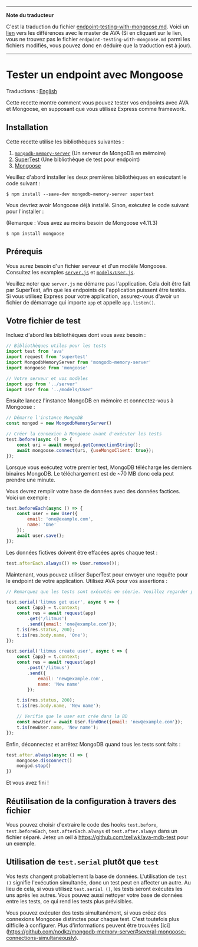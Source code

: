 ___
**Note du traducteur**

C'est la traduction du fichier [endpoint-testing-with-mongoose.md](https://github.com/avajs/ava/blob/master/docs/recipes/endpoint-testing-with-mongoose.md). Voici un [lien](https://github.com/avajs/ava/compare/b00782457410704d4515975691ffd7ed71c07f17...master#diff-0d4979fa38dcd3f583de1cad2529b9c4) vers les différences avec le master de AVA (Si en cliquant sur le lien, vous ne trouvez pas le fichier `endpoint-testing-with-mongoose.md` parmi les fichiers modifiés, vous pouvez donc en déduire que la traduction est à jour).
___
# Tester un endpoint avec Mongoose

Traductions : [English](https://github.com/avajs/ava/blob/master/docs/recipes/endpoint-testing-with-mongoose.md)

Cette recette montre comment vous pouvez tester vos endpoints avec AVA et Mongoose, en supposant que vous utilisez Express comme framework.

## Installation

Cette recette utilise les bibliothèques suivantes :

1. [`mongodb-memory-server`](https://github.com/nodkz/mongodb-memory-server) (Un serveur de MongoDB en mémoire)
2. [SuperTest](https://github.com/visionmedia/supertest) (Une bibliothèque de test pour endpoint)
3. [Mongoose](http://mongoosejs.com)

Veuillez d'abord installer les deux premières bibliothèques en exécutant le code suivant :

```console
$ npm install --save-dev mongodb-memory-server supertest
```

Vous devriez avoir Mongoose déjà installé. Sinon, exécutez le code suivant pour l'installer :

(Remarque : Vous avez au moins besoin de Mongoose v4.11.3)

```console
$ npm install mongoose
```

## Prérequis

Vous aurez besoin d'un fichier serveur et d'un modèle Mongoose. Consultez les examples [`server.js`](https://github.com/zellwk/ava-mdb-test/blob/master/server.js) et [`models/User.js`](https://github.com/zellwk/ava-mdb-test/blob/master/models/User.js).

Veuillez noter que `server.js` ne démarre pas l'application. Cela doit être fait par SuperTest, afin que les endpoints de l'application puissent être testés.  Si vous utilisez Express pour votre application, assurez-vous d'avoir un fichier de démarrage qui importe `app` et appelle `app.listen()`.

## Votre fichier de test

Incluez d'abord les bibliothèques dont vous avez besoin :

```js
// Bibliothèques utiles pour les tests
import test from 'ava'
import request from 'supertest'
import MongodbMemoryServer from 'mongodb-memory-server'
import mongoose from 'mongoose'

// Votre serveur et vos modèles
import app from '../server'
import User from '../models/User'
```

Ensuite lancez l'instance MongoDB en mémoire et connectez-vous à Mongoose :

```js
// Démarre l'instance MongoDB
const mongod = new MongodbMemoryServer()

// Créer la connexion à Mongoose avant d'exécuter les tests
test.before(async () => {
	const uri = await mongod.getConnectionString();
	await mongoose.connect(uri, {useMongoClient: true});
});
```

Lorsque vous exécutez votre premier test, MongoDB télécharge les derniers binaires MongoDB. Le téléchargement est de ~70 MB donc cela peut prendre une minute.

Vous devrez remplir votre base de données avec des données factices. Voici un exemple :

```js
test.beforeEach(async () => {
	const user = new User({
		email: 'one@example.com',
		name: 'One'
	});
	await user.save();
});
```

Les données fictives doivent être effacées après chaque test :

```js
test.afterEach.always(() => User.remove());
```

Maintenant, vous pouvez utiliser SuperTest pour envoyer une requête pour le endpoint de votre application. Utilisez AVA pour vos assertions :

```js
// Remarquez que les tests sont exécutés en séerie. Veuillez regarder plus bas pourquoi c'est fait ainsi.

test.serial('litmus get user', async t => {
	const {app} = t.context;
	const res = await request(app)
		.get('/litmus')
		.send({email: 'one@example.com'});
	t.is(res.status, 200);
	t.is(res.body.name, 'One');
});

test.serial('litmus create user', async t => {
	const {app} = t.context;
	const res = await request(app)
		.post('/litmus')
		.send({
			email: 'new@example.com',
			name: 'New name'
		});

	t.is(res.status, 200);
	t.is(res.body.name, 'New name');

	// Verifie que le user est crée dans la BD
	const newUser = await User.findOne({email: 'new@example.com'});
	t.is(newUser.name, 'New name');
});
```

Enfin, déconnectez et arrêtez MongoDB quand tous les tests sont faits :

```js
test.after.always(async () => {
	mongoose.disconnect()
	mongod.stop()
})

```

Et vous avez fini !

## Réutilisation de la configuration à travers des fichier

Vous pouvez choisir d'extraire le code des hooks `test.before`, `test.beforeEach`, `test.afterEach.always` et `test.after.always` dans un fichier séparé. Jetez un œil à https://github.com/zellwk/ava-mdb-test pour un exemple.

## Utilisation de `test.serial` plutôt que `test`

Vos tests changent probablement la base de données. L'utilisation de `test ()` signifie l'exécution simultanée, donc un test peut en affecter un autre. Au lieu de cela, si vous utilisez `test.serial ()`, les tests seront exécutés les uns après les autres. Vous pouvez aussi nettoyer votre base de données entre les tests, ce qui rend les tests plus prévisibles.

Vous pouvez exécuter des tests simultanément, si vous créez des connexions Mongoose distinctes pour chaque test. C'est toutefois plus difficile à configurer. Plus d'informations peuvent être trouvées [ici]	(https://github.com/nodkz/mongodb-memory-server#several-mongoose-connections-simultaneously).
